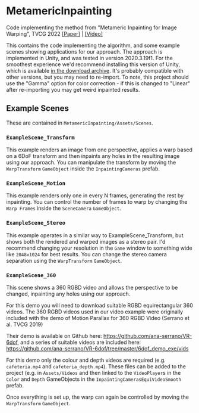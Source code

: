 # MetamericInpainting
Code implementing the method from "Metameric Inpainting for Image Warping", TVCG 2022 [\[Paper\]](https://drwalton.github.io/papers/Metameric_Inpainting_for_Image_Warping.pdf) | [\[Video\]](https://vimeo.com/772790447)

This contains the code implementing the algorithm, and some example scenes showing applications for our approach. The approach is implemented in Unity, and was tested in version 2020.3.19f1. For the smoothest experience we'd recommend installing this version of Unity, which is available [in the download archive](https://unity3d.com/get-unity/download/archive). It's probably compatible with other versions, but you may need to re-import. To note, this project should use the "Gamma" option for color correction - if this is changed to "Linear" after re-importing you may get weird inpainted results.

## Example Scenes

These are contained in `MetamericInpainting/Assets/Scenes`.

### `ExampleScene_Transform`

This example renders an image from one perspective, applies a warp based on a 6DoF transform and then inpaints any holes in the resulting image using our approach. You can manipulate the transform by moving the `WarpTransform` `GameObject` inside the `InpaintingCameras` prefab.

### `ExampleScene_Motion`

This example renders only one in every N frames, generating the rest by inpainting. You can control the number of frames to warp by changing the `Warp Frames` inside the `SceneCamera` `GameObject`.

### `ExampleScene_Stereo`

This example operates in a similar way to ExampleScene_Transform, but shows both the rendered and warped images as a stereo pair. I'd recommend changing your resolution in the `Game` window to something wide like `2048x1024` for best results. You can change the stereo camera separation using the `WarpTransform` `GameObject`.

### `ExampleScene_360`

This scene shows a 360 RGBD video and allows the perspective to be changed, inpainting any holes using our approach.

For this demo you will need to download suitable RGBD equirectangular 360 videos. The 360 RGBD videos used in our video example were originally included with the demo of Motion Parallax for 360 RGBD Video (Serrano et al. TVCG 2019)

Their demo is available on Github here: https://github.com/ana-serrano/VR-6dof, and a series of suitable videos are included here: https://github.com/ana-serrano/VR-6dof/tree/master/6dof_demo_exe/vids

For this demo only the colour and depth videos are required (e.g. `cafeteria.mp4` and `cafeteria_depth.mp4`). These files can be added to the project (e.g. in `Assets/Videos` and then linked to the `VideoPlayer`s in the `Color` and `Depth` GameObjects in the `InpaintingCamerasEquiVideoSmooth` prefab.

Once everything is set up, the warp can again be controlled by moving the `WarpTransform` `GameObject`.
